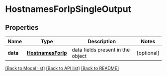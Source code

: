 # HostnamesForIpSingleOutput

## Properties
Name | Type | Description | Notes
------------ | ------------- | ------------- | -------------
**data** | [**HostnamesForIp**](HostnamesForIp.md) | data fields present in the object | [optional] 

[[Back to Model list]](../README.md#documentation-for-models) [[Back to API list]](../README.md#documentation-for-api-endpoints) [[Back to README]](../README.md)


